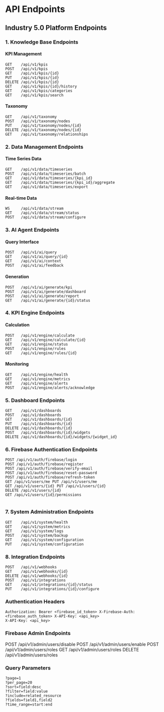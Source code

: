 # API Endpoints
## Industry 5.0 Platform Endpoints

### 1. Knowledge Base Endpoints

#### KPI Management
```
GET    /api/v1/kpis
POST   /api/v1/kpis
GET    /api/v1/kpis/{id}
PUT    /api/v1/kpis/{id}
DELETE /api/v1/kpis/{id}
GET    /api/v1/kpis/{id}/history
GET    /api/v1/kpis/categories
GET    /api/v1/kpis/search
```

#### Taxonomy
```
GET    /api/v1/taxonomy
POST   /api/v1/taxonomy/nodes
PUT    /api/v1/taxonomy/nodes/{id}
DELETE /api/v1/taxonomy/nodes/{id}
GET    /api/v1/taxonomy/relationships
```

### 2. Data Management Endpoints

#### Time Series Data
```
GET    /api/v1/data/timeseries
POST   /api/v1/data/timeseries/batch
GET    /api/v1/data/timeseries/{kpi_id}
GET    /api/v1/data/timeseries/{kpi_id}/aggregate
GET    /api/v1/data/timeseries/export
```

#### Real-time Data
```
WS     /api/v1/data/stream
GET    /api/v1/data/stream/status
POST   /api/v1/data/stream/configure
```

### 3. AI Agent Endpoints

#### Query Interface
```
POST   /api/v1/ai/query
GET    /api/v1/ai/query/{id}
GET    /api/v1/ai/context
POST   /api/v1/ai/feedback
```

#### Generation
```
POST   /api/v1/ai/generate/kpi
POST   /api/v1/ai/generate/dashboard
POST   /api/v1/ai/generate/report
GET    /api/v1/ai/generate/{id}/status
```

### 4. KPI Engine Endpoints

#### Calculation
```
POST   /api/v1/engine/calculate
GET    /api/v1/engine/calculate/{id}
GET    /api/v1/engine/status
POST   /api/v1/engine/rules
GET    /api/v1/engine/rules/{id}
```

#### Monitoring
```
GET    /api/v1/engine/health
GET    /api/v1/engine/metrics
GET    /api/v1/engine/alerts
POST   /api/v1/engine/alerts/acknowledge
```

### 5. Dashboard Endpoints
```
GET    /api/v1/dashboards
POST   /api/v1/dashboards
GET    /api/v1/dashboards/{id}
PUT    /api/v1/dashboards/{id}
DELETE /api/v1/dashboards/{id}
POST   /api/v1/dashboards/{id}/widgets
DELETE /api/v1/dashboards/{id}/widgets/{widget_id}
```

### 6. Firebase Authentication Endpoints
```
POST /api/v1/auth/firebase/login
POST /api/v1/auth/firebase/register 
POST /api/v1/auth/firebase/verify-email 
POST /api/v1/auth/firebase/reset-password 
POST /api/v1/auth/firebase/refresh-token 
GET /api/v1/users/me PUT /api/v1/users/me 
GET /api/v1/users/{id} PUT /api/v1/users/{id} 
DELETE /api/v1/users/{id} 
GET /api/v1/users/{id}/permissions


```

### 7. System Administration Endpoints
```
GET    /api/v1/system/health
GET    /api/v1/system/metrics
GET    /api/v1/system/logs
POST   /api/v1/system/backup
GET    /api/v1/system/configuration
PUT    /api/v1/system/configuration
```

### 8. Integration Endpoints
```
POST   /api/v1/webhooks
GET    /api/v1/webhooks/{id}
DELETE /api/v1/webhooks/{id}
POST   /api/v1/integrations
GET    /api/v1/integrations/{id}/status
PUT    /api/v1/integrations/{id}/configure
```

### Authentication Headers
```
Authorization: Bearer <firebase_id_token> X-Firebase-Auth: <firebase_auth_token> X-API-Key: <api_key>
X-API-Key: <api_key>
```
### Firebase Admin Endpoints
POST /api/v1/admin/users/disable 
POST /api/v1/admin/users/enable 
POST /api/v1/admin/users/roles 
GET /api/v1/admin/users/roles 
DELETE /api/v1/admin/users/roles

### Query Parameters
```
?page=1
?per_page=20
?sort=field:desc
?filter=field:value
?include=related_resource
?fields=field1,field2
?time_range=start:end
```